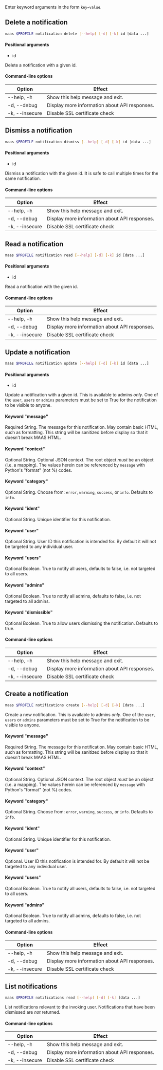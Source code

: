Enter keyword arguments in the form `key=value`.

## Delete a notification

```bash
maas $PROFILE notification delete [--help] [-d] [-k] id [data ...] 
```

#### Positional arguments
- id

Delete a notification with a given id.

#### Command-line options
| Option | Effect |
|-----|-----|
| --help, -h | Show this help message and exit. |
| -d, --debug | Display more information about API responses. |
| -k, --insecure | Disable SSL certificate check |

## Dismiss a notification

```bash
maas $PROFILE notification dismiss [--help] [-d] [-k] id [data ...] 
```

#### Positional arguments
- id

Dismiss a notification with the given id. It is safe to call multiple times for the same notification.

#### Command-line options
| Option | Effect |
|-----|-----|
| --help, -h | Show this help message and exit. |
| -d, --debug | Display more information about API responses. |
| -k, --insecure | Disable SSL certificate check |

## Read a notification

```bash
maas $PROFILE notification read [--help] [-d] [-k] id [data ...] 
```

#### Positional arguments
- id

Read a notification with the given id.

#### Command-line options
| Option | Effect |
|-----|-----|
| --help, -h | Show this help message and exit. |
| -d, --debug | Display more information about API responses. |
| -k, --insecure | Disable SSL certificate check |

## Update a notification

```bash
maas $PROFILE notification update [--help] [-d] [-k] id [data ...] 
```

#### Positional arguments
- id


Update a notification with a given id. This is available to admins *only*. One of the ``user``, ``users`` or ``admins`` parameters must be set to True for the notification to be visible to anyone.

#### Keyword "message"
Required String.  The message for this notification. May contain basic HTML, such as formatting. This string will be sanitized before display so that it doesn't break MAAS HTML.

#### Keyword "context"
Optional String.  Optional JSON context. The root object *must* be an object (i.e. a mapping). The values herein can be referenced by ``message`` with Python's "format" (not %) codes.

#### Keyword "category"
Optional String. Choose from: ``error``, ``warning``, ``success``, or ``info``. Defaults to ``info``.

#### Keyword "ident"
Optional String. Unique identifier for this notification.

#### Keyword "user"
Optional String.  User ID this notification is intended for. By default it will not be targeted to any individual user.

#### Keyword "users"
Optional Boolean. True to notify all users, defaults to false, i.e. not targeted to all users.

#### Keyword "admins"
Optional Boolean. True to notify all admins, defaults to false, i.e. not targeted to all admins.

#### Keyword "dismissible"
Optional Boolean. True to allow users dismissing the notification. Defaults to true.

#### Command-line options
| Option | Effect |
|-----|-----|
| --help, -h | Show this help message and exit. |
| -d, --debug | Display more information about API responses. |
| -k, --insecure | Disable SSL certificate check |

## Create a notification

```bash
maas $PROFILE notifications create [--help] [-d] [-k] [data ...] 
```

Create a new notification.  This is available to admins *only*. One of the ``user``, ``users`` or ``admins`` parameters must be set to True for the notification to be visible to anyone.

#### Keyword "message"
Required String.  The message for this notification. May contain basic HTML, such as formatting. This string will be sanitized before display so that it doesn't break MAAS HTML.

#### Keyword "context"
Optional String.  Optional JSON context. The root object *must* be an object (i.e. a mapping). The values herein can be referenced by ``message`` with Python's "format" (not %) codes.

#### Keyword "category"
Optional String. Choose from: ``error``, ``warning``, ``success``, or ``info``. Defaults to ``info``.

#### Keyword "ident"
Optional String. Unique identifier for this notification.

#### Keyword "user"
Optional.  User ID this notification is intended for. By default it will not be targeted to any individual user.

#### Keyword "users"
Optional Boolean. True to notify all users, defaults to false, i.e. not targeted to all users.

#### Keyword "admins"
Optional Boolean. True to notify all admins, defaults to false, i.e. not targeted to all admins.

#### Command-line options
| Option | Effect |
|-----|-----|
| --help, -h | Show this help message and exit. |
| -d, --debug | Display more information about API responses. |
| -k, --insecure | Disable SSL certificate check |

## List notifications

```bash
maas $PROFILE notifications read [--help] [-d] [-k] [data ...] 
```

List notifications relevant to the invoking user.  Notifications that have been dismissed are *not* returned.

#### Command-line options
| Option | Effect |
|-----|-----|
| --help, -h | Show this help message and exit. |
| -d, --debug | Display more information about API responses. |
| -k, --insecure | Disable SSL certificate check |

